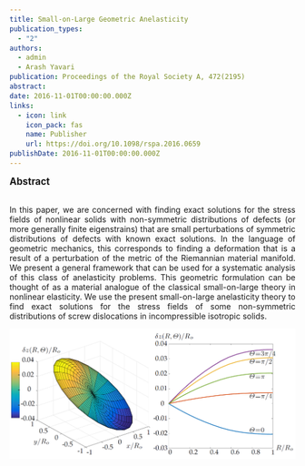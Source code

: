 ```yaml
---
title: Small-on-Large Geometric Anelasticity
publication_types:
  - "2"
authors:
  - admin
  - Arash Yavari
publication: Proceedings of the Royal Society A, 472(2195)
abstract:
date: 2016-11-01T00:00:00.000Z
links:
  - icon: link
    icon_pack: fas
    name: Publisher
    url: https://doi.org/10.1098/rspa.2016.0659
publishDate: 2016-11-01T00:00:00.000Z
---
```

<big><b>Abstract</b></big><br><br>
<div style="text-align: justify">In this paper, we are concerned with finding exact solutions for the stress fields of nonlinear solids with non-symmetric distributions of defects (or more generally finite eigenstrains) that are small perturbations of symmetric distributions of defects with known exact solutions. In the language of geometric mechanics, this corresponds to finding a deformation that is a result of a perturbation of the metric of the Riemannian material manifold. We present a general framework that can be used for a systematic analysis of this class of anelasticity problems. This geometric formulation can be thought of as a material analogue of the classical small-on-large theory in nonlinear elasticity. We use the present small-on-large anelasticity theory to find exact solutions for the stress fields of some non-symmetric distributions of screw dislocations in incompressible isotropic solids.</div>

![Alt Text](fig.png)
